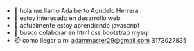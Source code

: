 - 👋 hola me llamo Adalberto Agudelo Herrera
- 👀 estoy interesado en desarrollo web
- 🌱 actualmente estoy aprendiendo javascript
- 💞️ busco colaborar en html css bootstrap mysql
- 📫 como llegar a mi  adammaster29@gmail.com  3173027835

<!---
adammaster29/adammaster29 is a ✨ special ✨ repository because its `README.md` (this file) appears on your GitHub profile.
You can click the Preview link to take a look at your changes.
--->
